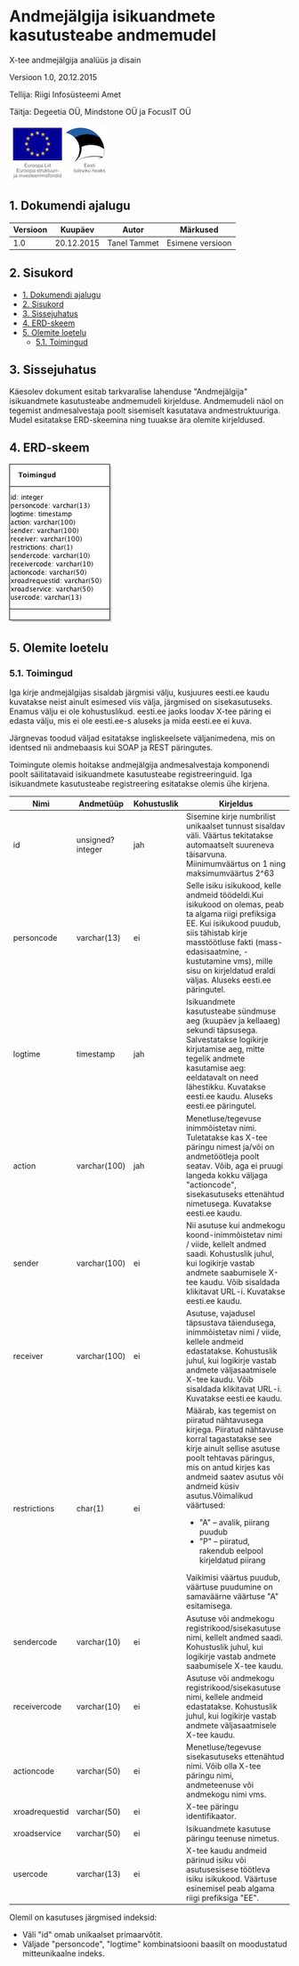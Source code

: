 # Andmejälgija isikuandmete kasutusteabe andmemudel

X-tee andmejälgija analüüs ja disain

Versioon 1.0, 20.12.2015

Tellija: Riigi Infosüsteemi Amet

Täitja: Degeetia OÜ, Mindstone OÜ ja FocusIT OÜ

![EL struktuurifondid](../img/EL_struktuuri-_ja_investeerimisfondid_horisontaalne.jpg)

## 1. Dokumendi ajalugu

| Versioon | Kuupäev | Autor | Märkused |
| --- | --- | --- | --- |
| 1.0 | 20.12.2015 | Tanel Tammet | Esimene versioon |

## 2. Sisukord

  * [1\. Dokumendi ajalugu](#1-dokumendi-ajalugu)
  * [2\. Sisukord](#2-sisukord)
  * [3\. Sissejuhatus](#3-sissejuhatus)
  * [4\. ERD\-skeem](#4-erd-skeem)
  * [5\. Olemite loetelu](#5-olemite-loetelu)
    * [5\.1\. Toimingud](#51-toimingud)

## 3. Sissejuhatus

Käesolev dokument esitab tarkvaralise lahenduse "Andmejälgija" isikuandmete kasutusteabe andmemudeli kirjelduse. Andmemudeli näol on tegemist andmesalvestaja poolt sisemiselt kasutatava andmestruktuuriga. Mudel esitatakse ERD-skeemina ning tuuakse ära olemite kirjeldused.

## 4. ERD-skeem

![ERD skeem](../img/aj-erd.png)

## 5. Olemite loetelu

### 5.1. Toimingud

Iga kirje andmejälgijas sisaldab järgmisi välju, kusjuures eesti.ee kaudu kuvatakse neist ainult esimesed viis välja, järgmised on sisekasutuseks. Enamus välju ei ole kohustuslikud. eesti.ee jaoks loodav X-tee päring ei edasta välju, mis ei ole eesti.ee-s aluseks ja mida eesti.ee ei kuva.

Järgnevas toodud väljad esitatakse ingliskeelsete väljanimedena, mis on identsed nii andmebaasis kui SOAP ja REST päringutes.



Toimingute olemis hoitakse andmejälgija andmesalvestaja komponendi poolt säilitatavaid isikuandmete kasutusteabe registreeringuid. Iga isikuandmete kasutusteabe registreering esitatakse olemis ühe kirjena.

| Nimi | Andmetüüp | Kohustuslik | Kirjeldus |
| --- | --- | --- | --- |
| id | unsigned? integer | jah | Sisemine kirje numbrilist unikaalset tunnust sisaldav väli. Väärtus tekitatakse automaatselt suureneva täisarvuna. Miinimumväärtus on 1 ning maksimumväärtus 2^63 |
| personcode | varchar(13) | ei | Selle isiku isikukood, kelle andmeid töödeldi.Kui isikukood on olemas, peab ta algama riigi prefiksiga EE. Kui isikukood puudub, siis tähistab kirje masstöötluse fakti (mass-edasisaatmine, -kustutamine vms), mille sisu on kirjeldatud eraldi väljas.   Aluseks eesti.ee päringutel. |
| logtime | timestamp | jah | Isikuandmete kasutusteabe sündmuse aeg (kuupäev ja kellaaeg) sekundi täpsusega. Salvestatakse logikirje kirjutamise aeg, mitte tegelik andmete kasutamise aeg: eeldatavalt on need lähestikku. Kuvatakse eesti.ee kaudu. Aluseks eesti.ee päringutel. |
| action | varchar(100) | jah | Menetluse/tegevuse inimmõistetav nimi. Tuletatakse kas X-tee päringu nimest  ja/või on andmetöötleja poolt seatav. Võib, aga ei pruugi langeda kokku väljaga "actioncode", sisekasutuseks ettenähtud nimetusega. Kuvatakse eesti.ee kaudu. |
| sender | varchar(100) | ei | Nii asutuse kui andmekogu koond-inimmõistetav nimi / viide, kellelt andmed saadi. Kohustuslik juhul, kui logikirje vastab andmete saabumisele X-tee kaudu. Võib sisaldada klikitavat URL-i. Kuvatakse eesti.ee kaudu. |
| receiver | varchar(100) | ei | Asutuse, vajadusel täpsustava täiendusega, inimmõistetav nimi / viide, kellele andmeid edastatakse. Kohustuslik juhul, kui logikirje vastab andmete väljasaatmisele X-tee kaudu. Võib sisaldada klikitavat URL-i. Kuvatakse eesti.ee kaudu. |
| restrictions | char(1) | ei | Määrab, kas tegemist on piiratud nähtavusega kirjega. Piiratud nähtavuse korral tagastatakse see kirje ainult sellise asutuse poolt tehtavas päringus, mis on antud kirjes kas andmeid saatev asutus või andmeid küsiv asutus.Võimalikud väärtused: <ul><li>"A" – avalik, piirang puudub</li><li>"P" – piiratud, rakendub eelpool kirjeldatud piirang</li></ul> Vaikimisi väärtus  puudub, väärtuse puudumine on samaväärne väärtuse "A" esitamisega. |
| sendercode | varchar(10) | ei | Asutuse või andmekogu registrikood/sisekasutuse nimi, kellelt andmed saadi. Kohustuslik juhul, kui logikirje vastab andmete saabumisele X-tee kaudu. |
| receivercode | varchar(10) | ei | Asutuse või andmekogu registrikood/sisekasutuse nimi, kellele andmeid edastatakse. Kohustuslik juhul, kui logikirje vastab andmete väljasaatmisele X-tee kaudu. |
| actioncode | varchar(50) | ei | Menetluse/tegevuse sisekasutuseks ettenähtud nimi. Võib olla X-tee päringu nimi, andmeteenuse või andmekogu nimi vms. |
| xroadrequestid | varchar(50) | ei | X-tee päringu identifikaator. |
| xroadservice | varchar(50) | ei | Isikuandmete kasutuse päringu teenuse nimetus. |
| usercode | varchar(13) | ei | X-tee kaudu andmeid pärinud isiku või asutusesisese töötleva isiku isikukood. Väärtuse esinemisel peab algama riigi prefiksiga "EE". |

Olemil on kasutuses järgmised indeksid:

- Väli "id" omab unikaalset primaarvõtit.
- Väljade "personcode", "logtime" kombinatsiooni baasilt on moodustatud mitteunikaalne indeks.
